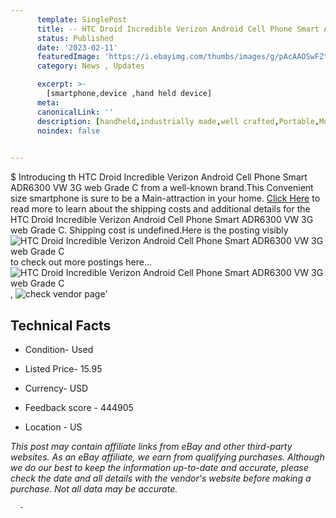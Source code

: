 ```yaml
---
      template: SinglePost
      title: -- HTC Droid Incredible Verizon Android Cell Phone Smart ADR6300 VW 3G web Grade C
      status: Published
      date: '2023-02-11'
      featuredImage: 'https://i.ebayimg.com/thumbs/images/g/pAcAAOSwFZthYVu9/s-l225.jpg'
      category: News , Updates

      excerpt: >-
        [smartphone,device ,hand held device]
      meta:
      canonicalLink: ''
      description: [handheld,industrially made,well crafted,Portable,Mobile,Compact,Convenient,Lightweight,Maneuverable,Man-portable,Miniature,Carriable,Hand-held,Light,Holdable,Transportable,Mobile device,Pocket-sized,On-the-go,Wireless,Cordless,Compact size,Convenient size, smartphone,device ,hand held device]
      noindex: false
      

---
```

$
      Introducing th HTC Droid Incredible Verizon Android Cell Phone Smart ADR6300 VW 3G web Grade C from a well-known brand.This Convenient size smartphone is sure to be a Main-attraction in your home. [Click Here](https://www.ebay.com/itm/364037535861?hash=item54c253f875%3Ag%3ApAcAAOSwFZthYVu9&mkevt=1&mkcid=1&mkrid=711-53200-19255-0&campid=%253CePNCampaignId%253E&customid=%253CreferenceId%253E&toolid=10049) to read more to learn about the shipping costs and additional details for the HTC Droid Incredible Verizon Android Cell Phone Smart ADR6300 VW 3G web Grade C. Shipping cost is undefined.Here is the posting visibly ![HTC Droid Incredible Verizon Android Cell Phone Smart ADR6300 VW 3G web Grade C](https://i.ebayimg.com/thumbs/images/g/pAcAAOSwFZthYVu9/s-l225.jpg) to check out more postings here... ![HTC Droid Incredible Verizon Android Cell Phone Smart ADR6300 VW 3G web Grade C](https://i.ebayimg.com/images/g/pAcAAOSwFZthYVu9/s-l1600.jpg), ![check vendor page](https://origin-galleryplus.ebayimg.com/ws/web/364037535861_2_0_1/225x225.jpg)'

      

 ## Technical Facts 



     
      

 - Condition- Used 


      

 - Listed Price- 15.95 


      

 - Currency- USD 


      

 - Feedback score - 444905 


      

 - Location - US 


      
      

 *_This post may contain affiliate links from eBay and other third-party websites. As an eBay affiliate, we earn from qualifying purchases. Although we do our best to keep the information up-to-date and accurate, please check the date and all details with the vendor's website before making a purchase. Not all data may be accurate._*




      -
